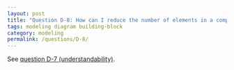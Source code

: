 ```yaml
---
layout: post
title: "Question D-8: How can I reduce the number of elements in a component /building block diagram?"
tags: modeling diagram building-block
category: modeling
permalink: /questions/D-8/
---
```



See [question D-7 (understandability)](/questions/D-8).
